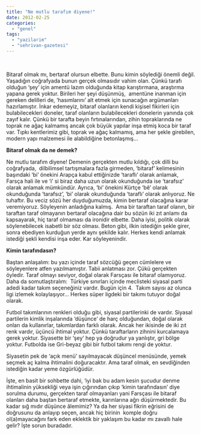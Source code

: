 ```yaml
---
title: "Ne mutlu tarafım diyene!"
date: 2012-02-25
categories: 
  - "genel"
tags: 
  - "yazilarim"
  - "sehrivan-gazetesi"
---
```


 

Bitaraf olmak mı, bertaraf olursun elbette. Bunu kimin söylediği önemli değil. Yaşadığın coğrafyada bunun gerçek olmasıdır vahim olan. Çünkü tarafı olduğun ‘şey’ için amentü lazım olduğunda kitap karıştırmana, araştırma yapana gerek yoktur. Birileri her şeyi düşünmüş,  amentüne inanman için gereken delilleri de, ‘hasımlarını’ alt etmek için sunacağın argümanları hazırlamıştır. İnkar edemeyiz, bitaraf olanların kendi kişisel fikirleri için bulabilecekleri doneler, taraf olanların bulabilecekleri donelerin yanında çok zayıf kalır. Çünkü bir tarafta beyin fırtınalarından, zihin topraklarında ne toprak ne ağaç kalmamış ancak çok büyük yapılar inşa etmiş koca bir taraf var. Tıpkı kentlerimiz gibi, toprak ve ağaç kalmamış, ama her şekle girebilen, modern yapı malzemesi ile alabildiğine betonlaşmış…

**Bitaraf olmak da ne demek?**

Ne mutlu tarafım diyene! Demenin gerçekten mutlu kıldığı, çok dilli bu coğrafyada,  dilbilimsel tartışmalara fazla girmeden, ‘bitaraf’ kelimesinin başındaki ‘bi’ önekini Arapça kabul ettiğinizde ‘taraflı’ olarak anlamak, Farsça hali ile ve ‘i’ si biraz daha uzun olarak okunduğunda ise ‘tarafsız’ olarak anlamak mümkündür. Ayrıca, ‘bi’ önekini Kürtçe ‘bê’ olarak okunduğunda ‘tarafsız’, ‘bi’ olarak okunduğunda ‘taraflı’ olarak anlıyoruz. Ne tuhaftır. Bu veciz sözü her duyduğumuzda, kimin bertaraf olacağına karar veremiyoruz. Söyleyenin anladığına kalmış.  Ama bir taraftan taraf olanın, bir taraftan taraf olmayanın bertaraf olacağına dair bu sözün iki zıt anlamı da kapsayarak, hiç taraf olmaması da ironidir elbette. Daha iyisi, politik olarak söylenebilecek isabetli bir söz olması. Beton gibi, ilkin istediğin şekle girer, sonra ebediyen kurduğun yerde aynı şekilde kalır. Herkes kendi anlamak istediği şekli kendisi inşa eder. Kar söyleyenindir.

**Kimin tarafındasın?**

Baştan anlaşalım: bu yazı içinde taraf sözcüğü geçen cümlelere ve söyleyenlere atfen yazılmamıştır. Tabii anlatması zor. Çükü gerçekten öyledir. Taraf olmayı seviyor, doğal olarak Farsçası ile bitaraf olamıyoruz. Daha da somutlaştıralım:  Türkiye sınırları içinde meclisteki siyasal parti adedi kadar takım seçeneğiniz vardır. Bugün için 4.  Takım sayısı az olunca ligi izlemek kolaylaşıyor… Herkes süper ligdeki bir takımı tutuyor doğal olarak.

Futbol takımlarının renkleri olduğu gibi, siyasal partilerinki de vardır. Siyasal partilerin kimlik inşalarında ‘düşünce’ de harç olduğundan, doğal olarak onları da kullanırlar, takımlardan farklı olarak. Ancak her ikisinde de iki zıt renk vardır, üçüncü ihtimal yoktur. Çünkü taraftarların zihnini kurcalamaya gerek yoktur. Siyasette bir ‘şey’ hep ya doğrudur ya yanlıştır, gri bölge yoktur. Futbolda ise Gri-beyaz gibi bir futbol takımı rengi de yoktur.

Siyasetin pek de ‘açık menü’ sayılmayacak düşüncel menüsünde, yemek seçmek aç kalma ihtimalini doğuracaktır. Ama taraf olmak, en sevdiğinden istediğin kadar yeme özgürlüğüdür.

İşte, en basit bir sohbette dahi, ‘iyi bak bu adam kesin şucudur denme ihtimalinin yüksekliği veya işin çığırından çıkıp ‘kimin tarafındasın’ diye sorulma durumu, gerçekten taraf olmayanları yani Farsçası ile bitaraf olanları daha baştan bertaraf etmekte, karınlarına ağrı düşürmektedir. Bu kadar sığ mıdır düşünce âlemimiz? Ya da her siyasi fikrin eğrisini de doğrusunu da anlayıp seçen, ancak hiç birinin  komple doğru ol(a)mayacağını fark eden eklektik bir yaklaşım bu kadar mı zavallı hale gelir? İşte sorun buradadır.
